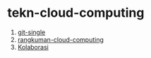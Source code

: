 # tekn-cloud-computing
1.  [git-single](https://github.com/AnggitaAlbiantara/tekn-cloud-computing/blob/e02d50b761731389c94a74a11bb21d4ad03d9d45/minggu-01/git-single.md)
2.  [rangkuman-cloud-computing](https://github.com/AnggitaAlbiantara/tekn-cloud-computing/blob/e02d50b761731389c94a74a11bb21d4ad03d9d45/minggu-01/rangkuman-cloud-computing.md)
3.  [Kolaborasi](https://github.com/AnggitaAlbiantara/tekn-cloud-computing/blob/e02d50b761731389c94a74a11bb21d4ad03d9d45/minggu-01/git-kolaborasi.md)
